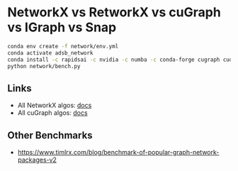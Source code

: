 # NetworkX vs RetworkX vs cuGraph vs IGraph vs Snap

```sh
conda env create -f network/env.yml
conda activate adsb_network
conda install -c rapidsai -c nvidia -c numba -c conda-forge cugraph cudf=21.08 python=3.7 cudatoolkit=11.2
python network/bench.py
```

## Links

* All NetworkX algos: [docs](https://networkx.org/documentation/stable/reference/algorithms/index.html)
* All cuGraph algos: [docs](https://github.com/rapidsai/cugraph#currently-supported-features)

## Other Benchmarks

* https://www.timlrx.com/blog/benchmark-of-popular-graph-network-packages-v2